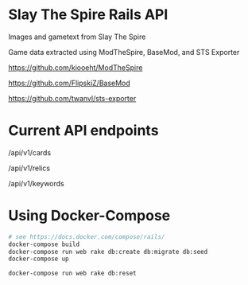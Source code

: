 # Slay The Spire Rails API

Images and gametext from Slay The Spire

Game data extracted using ModTheSpire, BaseMod, and STS Exporter

https://github.com/kiooeht/ModTheSpire

https://github.com/FlipskiZ/BaseMod

https://github.com/twanvl/sts-exporter

# Current API endpoints

/api/v1/cards

/api/v1/relics

/api/v1/keywords

# Using Docker-Compose

```bash
# see https://docs.docker.com/compose/rails/
docker-compose build
docker-compose run web rake db:create db:migrate db:seed
docker-compose up
```

```to reset the database
docker-compose run web rake db:reset
```
